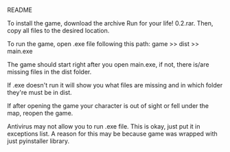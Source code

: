 README

To install the game, download the archive Run for your life! 0.2.rar. Then, copy all files to the desired location.

To run the game, open .exe file following this path: game >> dist >> main.exe

The game should start right after you open main.exe, if not, there is/are missing files in the dist folder. 

If .exe doesn't run it will show you what files are missing and in which folder they're must be in dist.

If after opening the game your character is out of sight or fell under the map, reopen the game.

Antivirus may not allow you to run .exe file. This is okay, just put it in exceptions list. A reason for this may be because game was wrapped with just pyinstaller library.
